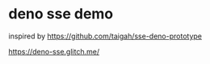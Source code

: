 # deno sse demo

inspired by https://github.com/taigah/sse-deno-prototype

https://deno-sse.glitch.me/